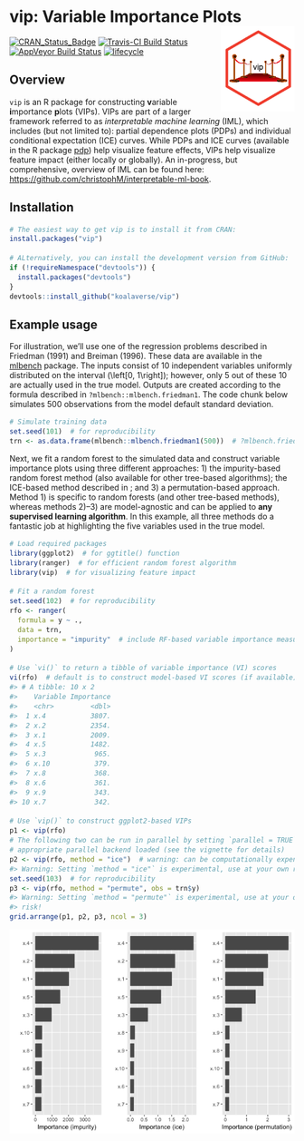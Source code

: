 
# vip: Variable Importance Plots <img src="man/figures/logo-vip.png" align="right" width="130" height="150" />

[![CRAN\_Status\_Badge](http://www.r-pkg.org/badges/version/vip)](https://cran.r-project.org/package=vip)
[![Travis-CI Build
Status](https://travis-ci.org/koalaverse/vip.svg?branch=master)](https://travis-ci.org/koalaverse/vip)
[![AppVeyor Build
Status](https://ci.appveyor.com/api/projects/status/github/koalaverse/vip?branch=master&svg=true)](https://ci.appveyor.com/project/koalaverse/vip)
[![lifecycle](https://img.shields.io/badge/lifecycle-maturing-brightgreen.svg)](https://www.tidyverse.org/lifecycle/#stable)

## Overview

`vip` is an R package for constructing **v**ariable **i**mportance
**p**lots (VIPs). VIPs are part of a larger framework referred to as
*interpretable machine learning* (IML), which includes (but not limited
to): partial dependence plots (PDPs) and individual conditional
expectation (ICE) curves. While PDPs and ICE curves (available in the R
package [pdp](https://cran.r-project.org/package=pdp)) help visualize
feature effects, VIPs help visualize feature impact (either locally or
globally). An in-progress, but comprehensive, overview of IML can be
found here: <https://github.com/christophM/interpretable-ml-book>.

## Installation

``` r
# The easiest way to get vip is to install it from CRAN:
install.packages("vip")

# ALternatively, you can install the development version from GitHub:
if (!requireNamespace("devtools")) {
  install.packages("devtools")
}
devtools::install_github("koalaverse/vip")
```

## Example usage

For illustration, we’ll use one of the regression problems described in
Friedman (1991) and Breiman (1996). These data are available in the
[mlbench](https://CRAN.R-project.org/package=mlbench) package. The
inputs consist of 10 independent variables uniformly distributed on the
interval \(\left[0, 1\right]\); however, only 5 out of these 10 are
actually used in the true model. Outputs are created according to the
formula described in `?mlbench::mlbench.friedman1`. The code chunk below
simulates 500 observations from the model default standard deviation.

``` r
# Simulate training data
set.seed(101)  # for reproducibility
trn <- as.data.frame(mlbench::mlbench.friedman1(500))  # ?mlbench.friedman1
```

Next, we fit a random forest to the simulated data and construct
variable importance plots using three different approaches: 1) the
impurity-based random forest method (also available for other tree-based
algorithms); the ICE-based method described in ; and 3) a
permutation-based approach. Method 1) is specific to random forests (and
other tree-based methods), whereas methods 2)–3) are model-agnostic and
can be applied to **any supervised learning algorithm**. In this
example, all three methods do a fantastic job at highlighting the five
variables used in the true model.

``` r
# Load required packages
library(ggplot2)  # for ggtitle() function
library(ranger)  # for efficient random forest algorithm
library(vip)  # for visualizing feature impact

# Fit a random forest
set.seed(102)  # for reproducibility
rfo <- ranger(
  formula = y ~ ., 
  data = trn, 
  importance = "impurity"  # include RF-based variable importance measure
)

# Use `vi()` to return a tibble of variable importance (VI) scores
vi(rfo)  # default is to construct model-based VI scores (if available)
#> # A tibble: 10 x 2
#>    Variable Importance
#>    <chr>         <dbl>
#>  1 x.4           3807.
#>  2 x.2           2354.
#>  3 x.1           2009.
#>  4 x.5           1482.
#>  5 x.3            965.
#>  6 x.10           379.
#>  7 x.8            368.
#>  8 x.6            361.
#>  9 x.9            343.
#> 10 x.7            342.

# Use `vip()` to construct ggplot2-based VIPs
p1 <- vip(rfo)
# The following two can be run in parallel by setting `parallel = TRUE` with an
# appropriate parallel backend loaded (see the vignette for details)
p2 <- vip(rfo, method = "ice")  # warning: can be computationally expensive!
#> Warning: Setting `method = "ice"` is experimental, use at your own risk!
set.seed(103)  # for reproducibility
p3 <- vip(rfo, method = "permute", obs = trn$y)
#> Warning: Setting `method = "permute"` is experimental, use at your own
#> risk!
grid.arrange(p1, p2, p3, ncol = 3)
```

<img src="man/figures/README-example-rf-1.png" style="display: block; margin: auto;" />
